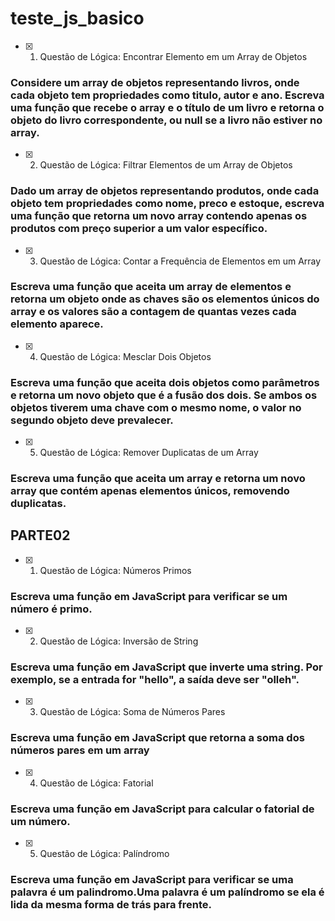 # teste_js_basico

- [x] 1. Questão de Lógica: Encontrar Elemento em um Array de Objetos

### Considere um array de objetos representando livros, onde cada objeto tem propriedades como titulo, autor e ano. Escreva uma função que recebe o array e o título de um livro e retorna o objeto do livro correspondente, ou null se a livro não estiver no array.

- [x] 2. Questão de Lógica: Filtrar Elementos de um Array de Objetos
### Dado um array de objetos representando produtos, onde cada objeto tem propriedades como nome, preco e estoque, escreva uma função que retorna um novo array contendo apenas os produtos com preço superior a um valor específico.

- [x] 3. Questão de Lógica: Contar a Frequência de Elementos em um Array
### Escreva uma função que aceita um array de elementos e retorna um objeto onde as chaves são os elementos únicos do array e os valores são a contagem de quantas vezes cada elemento aparece.

- [x] 4. Questão de Lógica: Mesclar Dois Objetos
### Escreva uma função que aceita dois objetos como parâmetros e retorna um novo objeto que é a fusão dos dois. Se ambos os objetos tiverem uma chave com o mesmo nome, o valor no segundo objeto deve prevalecer.
 
- [x] 5. Questão de Lógica: Remover Duplicatas de um Array
### Escreva uma função que aceita um array e retorna um novo array que contém apenas elementos únicos, removendo duplicatas.

## PARTE02

- [x] 1. Questão de Lógica: Números Primos
### Escreva uma função em JavaScript para verificar se um número é primo.

- [x] 2. Questão de Lógica: Inversão de String
### Escreva uma função em JavaScript que inverte uma string. Por exemplo, se a entrada for "hello", a saída deve ser "olleh".

- [x] 3. Questão de Lógica: Soma de Números Pares
### Escreva uma função em JavaScript que retorna a soma dos números pares em um array

- [x] 4. Questão de Lógica: Fatorial
### Escreva uma função em JavaScript para calcular o fatorial de um número.

- [x] 5. Questão de Lógica: Palíndromo
### Escreva uma função em JavaScript para verificar se uma palavra é um palindromo.Uma palavra é um palíndromo se ela é lida da mesma forma de trás para frente.
